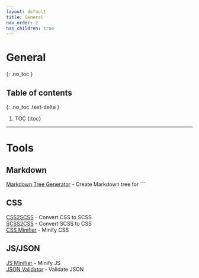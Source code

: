 ```yaml
---
layout: default
title: General
nav_order: 2
has_children: true
---
```


# General
{: .no_toc }

## Table of contents
{: .no_toc .text-delta }

1. TOC
{:toc}

---

# Tools

## Markdown
[Markdown Tree Generator](http://tree-generator.herokuapp.com) - Create Markdown tree for \`\`\`

## CSS
[CSS2SCSS](https://beautifytools.com/css-to-scss-converter.php) - Convert CSS to SCSS \
[SCSS2CSS](https://jsonformatter.org/scss-to-css) - Convert SCSS to CSS \
[CSS Minifier](https://cssminifier.com) - Minify CSS

## JS/JSON
[JS Minifier](https://javascript-minifier.com) - Minify JS \
[JSON Validator](https://jsonlint.com) - Validate JSON
